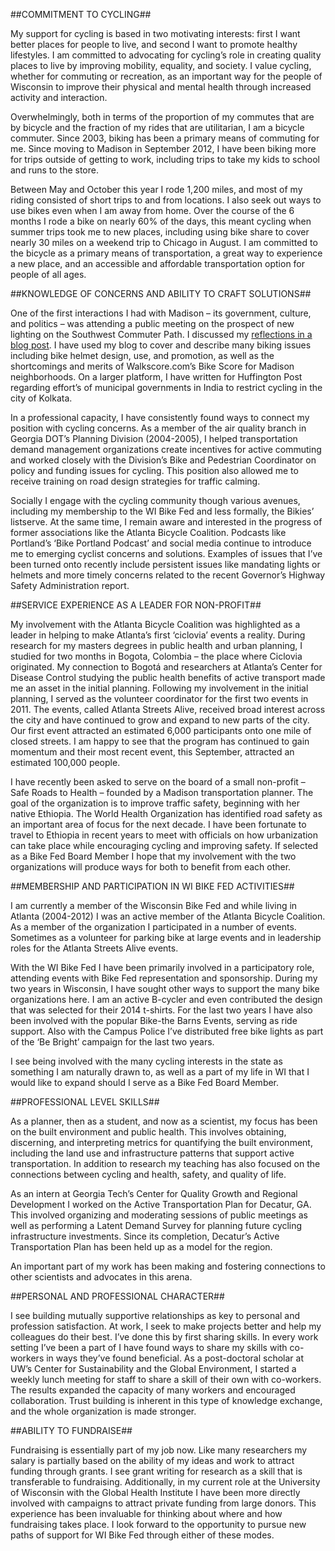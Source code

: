 ##COMMITMENT TO CYCLING##

My support for cycling is based in two motivating interests: first I want better places for people to live, and second I want to promote healthy lifestyles. I am committed to advocating for cycling’s role in creating quality places to live by improving mobility, equality, and society.  I value cycling, whether for commuting or recreation, as an important way for the people of Wisconsin to improve their physical and mental health through increased activity and interaction. 

Overwhelmingly, both in terms of the proportion of my commutes that are by bicycle and the fraction of my rides that are utilitarian, I am a bicycle commuter. Since 2003, biking has been a primary means of commuting for me.  Since moving to Madison in September 2012, I have been biking more for trips outside of getting to work, including trips to take my kids to school and runs to the store. 

Between May and October this year I rode 1,200 miles, and most of my riding consisted of short trips to and from locations. I also seek out ways to use bikes even when I am away from home. Over the course of the 6 months I rode a bike on nearly 60% of the days, this meant cycling when summer trips took me to new places, including using bike share to cover nearly 30 miles on a weekend trip to Chicago in August.  I am committed to the bicycle as a primary means of transportation, a great way to experience a new place, and an accessible and affordable transportation option for people of all ages. 


##KNOWLEDGE OF CONCERNS AND ABILITY TO CRAFT SOLUTIONS##

One of the first interactions I had with Madison – its government, culture, and politics – was attending a public meeting on the prospect of new lighting on the Southwest Commuter Path. I discussed my [reflections in a blog post](http://vargocity.blogspot.com/2013/01/nimby-madsion.html). I have used my blog to cover and describe many biking issues including bike helmet design, use, and promotion, as well as the shortcomings and merits of Walkscore.com’s Bike Score for Madison neighborhoods. On a larger platform, I have written for Huffington Post regarding effort’s of municipal governments in India to restrict cycling in the city of Kolkata. 

In a professional capacity, I have consistently found ways to connect my position with cycling concerns. As a member of the air quality branch in Georgia DOT’s Planning Division (2004-2005), I helped transportation demand management organizations create incentives for active commuting and worked closely with the Division’s Bike and Pedestrian Coordinator on policy and funding issues for cycling. This position also allowed me to receive training on road design strategies for traffic calming.  

Socially I engage with the cycling community though various avenues, including my membership to the WI Bike Fed and less formally, the Bikies’ listserve.  At the same time, I remain aware and interested in the progress of former associations like the Atlanta Bicycle Coalition. Podcasts like Portland’s ‘Bike Portland Podcast’ and social media continue to introduce me to emerging cyclist concerns and solutions. Examples of issues that I’ve been turned onto recently include persistent issues like mandating lights or helmets and more timely concerns related to the recent Governor’s Highway Safety Administration report. 


##SERVICE EXPERIENCE AS A LEADER FOR NON-PROFIT##

My involvement with the Atlanta Bicycle Coalition was highlighted as a leader in helping to make Atlanta’s first ‘ciclovia’ events a reality. During research for my masters degrees in public health and urban planning, I studied for two months in Bogota, Colombia – the place where Ciclovia originated. My connection to Bogotá and researchers at Atlanta’s Center for Disease Control studying the public health benefits of active transport made me an asset in the initial planning.  Following my involvement in the initial planning, I served as the volunteer coordinator for the first two events in 2011. The events, called Atlanta Streets Alive, received broad interest across the city and have continued to grow and expand to new parts of the city. Our first event attracted an estimated 6,000 participants onto one mile of closed streets. I am happy to see that the program has continued to gain momentum and their most recent event, this September, attracted an estimated 100,000 people. 

I have recently been asked to serve on the board of a small non-profit – Safe Roads to Health – founded by a Madison transportation planner. The goal of the organization is to improve traffic safety, beginning with her native Ethiopia. The World Health Organization has identified road safety as an important area of focus for the next decade. I have been fortunate to travel to Ethiopia in recent years to meet with officials on how urbanization can take place while encouraging cycling and improving safety. If selected as a Bike Fed Board Member I hope that my involvement with the two organizations will produce ways for both to benefit from each other. 


##MEMBERSHIP AND PARTICIPATION IN WI BIKE FED ACTIVITIES##

I am currently a member of the Wisconsin Bike Fed and while living in Atlanta (2004-2012) I was an active member of the Atlanta Bicycle Coalition. As a member of the organization I participated in a number of events. Sometimes as a volunteer for parking bike at large events and in leadership roles for the Atlanta Streets Alive events. 

With the WI Bike Fed I have been primarily involved in a participatory role, attending events with Bike Fed representation and sponsorship. During my two years in Wisconsin, I have sought other ways to support the many bike organizations here. I am an active B-cycler and even contributed the design that was selected for their 2014 t-shirts. For the last two years I have also been involved with the popular Bike-the Barns Events, serving as ride support. Also with the Campus Police I’ve distributed free bike lights as part of the ‘Be Bright’ campaign for the last two years.  

I see being involved with the many cycling interests in the state as something I am naturally drawn to, as well as a part of my life in WI that I would like to expand should I serve as a Bike Fed Board Member. 

##PROFESSIONAL LEVEL SKILLS##

As a planner, then as a student, and now as a scientist, my focus has been on the built environment and public health. This involves obtaining, discerning, and interpreting metrics for quantifying the built environment, including the land use and infrastructure patterns that support active transportation.  In addition to research my teaching has also focused on the connections between cycling and health, safety, and quality of life. 

As an intern at Georgia Tech’s Center for Quality Growth and Regional Development I worked on the Active Transportation Plan for Decatur, GA. This involved organizing and moderating sessions of public meetings as well as performing a Latent Demand Survey for planning future cycling infrastructure investments. Since its completion, Decatur’s Active Transportation Plan  has been held up as a model for the region. 

An important part of my work has been making and fostering connections to other scientists and advocates in this arena. 


##PERSONAL AND PROFESSIONAL CHARACTER## 

I see building mutually supportive relationships as key to personal and profession satisfaction. At work, I seek to make projects better and help my colleagues do their best. I’ve done this by first sharing skills. In every work setting I’ve been a part of I have found ways to share my skills with co-workers in ways they’ve found beneficial. As a post-doctoral scholar at UW’s Center for Sustainability and the Global Environment, I started a weekly lunch meeting for staff to share a skill of their own with co-workers. The results expanded the capacity of many workers and encouraged collaboration. Trust building is inherent in this type of knowledge exchange, and the whole organization is made stronger.

##ABILITY TO FUNDRAISE##

Fundraising is essentially part of my job now. Like many researchers my salary is partially based on the ability of my ideas and work to attract funding through grants. I see grant writing for research as a skill that is transferable to fundraising. Additionally, in my current role at the University of Wisconsin with the Global Health Institute I have been more directly involved with campaigns to attract private funding from large donors. This experience has been invaluable for thinking about where and how fundraising takes place.  I look forward to the opportunity to pursue new paths of support for WI Bike Fed through either of these modes. 
